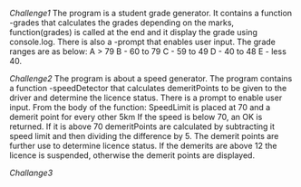 *Challenge1*
The program is a student grade generator.
It contains a function -grades that calculates the grades depending on the marks, function(grades) is called at the end and it display the grade using console.log.
There is also a -prompt that enables user input.
The grade ranges are as below:
 A > 79
 B - 60 to 79
 C - 59 to 49
 D - 40 to 48
 E - less 40.

*Challenge2*
The program is about a speed generator.
The program contains a function -speedDetector that calculates demeritPoints to be given to the driver and determine the licence status.
There is a prompt to enable user input.
From the body of the function: SpeedLimit is placed at 70 and a demerit point for every other 5km
If the speed is below 70, an OK is returned. 
If it is above 70 demeritPoints are calculated by subtracting it speed limit and then dividing the difference by 5.
The demerit points are further use to determine licence status.
If the demerits are above 12 the licence is suspended, otherwise the demerit points are displayed.

*Challange3*
